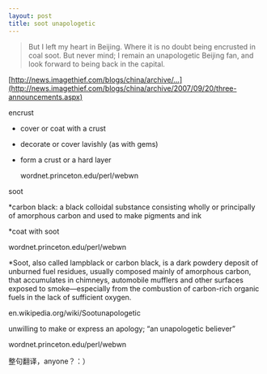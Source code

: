 ```yaml
---
layout: post
title: soot unapologetic
---
```


>But I left my heart in Beijing. Where it is no doubt being encrusted in coal soot. But never mind; I remain an unapologetic Beijing fan, and look forward to being back in the capital.

  

[http://news.imagethief.com/blogs/china/archive/...](http://news.imagethief.com/blogs/china/archive/2007/09/20/three-announcements.aspx)

encrust

* cover or coat with a crust

* decorate or cover lavishly (as with gems)

* form a crust or a hard layer

  wordnet.princeton.edu/perl/webwn

soot

*carbon black: a black colloidal substance consisting wholly or principally of amorphous carbon and used to make pigments and ink

*coat with soot

wordnet.princeton.edu/perl/webwn

*Soot, also called lampblack or carbon black, is a dark powdery deposit of unburned fuel residues, usually composed mainly of amorphous carbon, that accumulates in chimneys, automobile mufflers and other surfaces exposed to smoke—especially from the combustion of carbon-rich organic fuels in the lack of sufficient oxygen.

en.wikipedia.org/wiki/Sootunapologetic

unwilling to make or express an apology; “an unapologetic believer”

wordnet.princeton.edu/perl/webwn

整句翻译，anyone？：）
